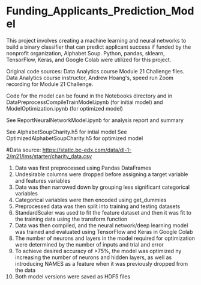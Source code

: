 # Funding_Applicants_Prediction_Model

This project involves creating a machine learning and neural networks to build a binary classifier that can predict applicant success if funded by the nonprofit organization, Alphabet Soup. Python, pandas, sklearn, TensorFlow, Keras, and Google Colab were utilized for this project.

Original code sources: Data Analytics course Module 21 Challenge files. Data Analytics course instructor, Andrew Hoang's, speed run Zoom recording for Module 21 Challenge.

Code for the model can be found in the Notebooks directory and in DataPreprocessCompileTrainModel.ipynb (for initial model) and ModelOptimization.ipynb (for optimized model)

See ReportNeuralNetworkModel.ipynb for analysis report and summary

See AlphabetSoupCharity.h5 for intial model
See OptimizedAlphabetSoupCharity.h5 for optimized model 

#Data source: https://static.bc-edx.com/data/dl-1-2/m21/lms/starter/charity_data.csv

1) Data was first preprocessed using Pandas DataFrames
2) Undesirable columns were dropped before assigning a target variable and features variables
3) Data was then narrowed down by grouping less significant categorical variables
4) Categorical variables were then encoded using get_dummies
5) Preprocessed data was then split into training and testing datasets
6) StandardScaler was used to fit the feature dataset and then it was fit to the training data using the transform function
7) Data was then compiled, and the neural network/deep learning model was trained and evaluated using TensorFlow and Keras in Google Colab
8) The number of neurons and layers in the model required for optimization were determined by the number of inputs and trial and error
9) To achieve desired accuracy of >75%, the model was optimized ny increasing the number of neurons and hidden layers, as well as introducing NAMES as a feature when it was previously dropped from the data
10) Both model versions were saved as HDF5 files

